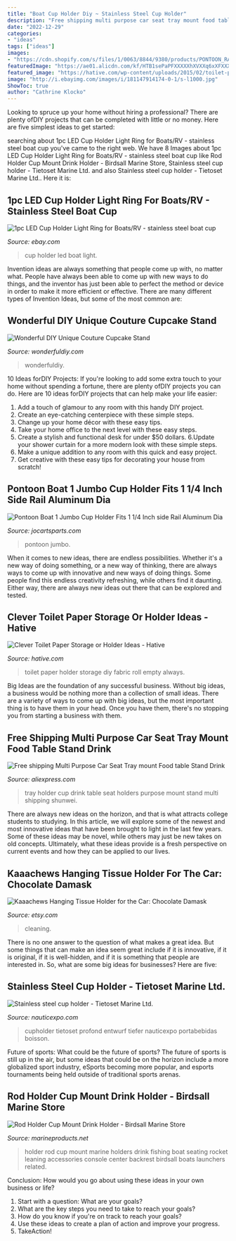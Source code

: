 ```yaml
---
title: "Boat Cup Holder Diy ~ Stainless Steel Cup Holder"
description: "Free shipping multi purpose car seat tray mount food table stand drink"
date: "2022-12-29"
categories:
- "ideas"
tags: ["ideas"]
images:
- "https://cdn.shopify.com/s/files/1/0063/8844/9380/products/PONTOON_RAIL_2_1200x1200.jpg?v=1552011464"
featuredImage: "https://ae01.alicdn.com/kf/HTB1sePaPFXXXXXhXVXXq6xXFXXXZ/Free-shipping-Multi-Purpose-Car-Seat-Tray-mount-Food-table-Stand-Drink-Cup-Holder-Drink-holder.jpg"
featured_image: "https://hative.com/wp-content/uploads/2015/02/toilet-paper-storage/4-toilet-paper-storage.jpg"
image: "http://i.ebayimg.com/images/i/181147914174-0-1/s-l1000.jpg"
ShowToc: true
author: "Cathrine Klocko"
---
```



Looking to spruce up your home without hiring a professional? There are plenty ofDIY projects that can be completed with little or no money. Here are five simplest ideas to get started: 

	

		
searching about 1pc LED Cup Holder Light Ring for Boats/RV - stainless steel boat cup you've came to the right web. We have 8 Images about 1pc LED Cup Holder Light Ring for Boats/RV - stainless steel boat cup like Rod Holder Cup Mount Drink Holder - Birdsall Marine Store, Stainless steel cup holder - Tietoset Marine Ltd. and also Stainless steel cup holder - Tietoset Marine Ltd.. Here it is:
		
    
## 1pc LED Cup Holder Light Ring For Boats/RV - Stainless Steel Boat Cup

<img loading=lazy src="http://i.ebayimg.com/images/i/181147914174-0-1/s-l1000.jpg" onerror="this.onerror=null;this.src='https://tse1.mm.bing.net/th?id=OIP.-lg-lzoKMK90KlNRrlTgPgHaHa&amp;pid=15.1';" alt="1pc LED Cup Holder Light Ring for Boats/RV - stainless steel boat cup">

_Source: ebay.com_

>cup holder led boat light. 

	

Invention ideas are always something that people come up with, no matter what. People have always been able to come up with new ways to do things, and the inventor has just been able to perfect the method or device in order to make it more efficient or effective. There are many different types of Invention Ideas, but some of the most common are:

    
## Wonderful DIY Unique Couture Cupcake Stand

<img loading=lazy src="https://cdn.wonderfuldiy.com/wp-content/uploads/2015/04/Couture-Cupcake-Stand-4.jpg" onerror="this.onerror=null;this.src='https://tse1.mm.bing.net/th?id=OIP.14_7XjRssVlEpz1C2409YAHaMx&amp;pid=15.1';" alt="Wonderful DIY Unique Couture Cupcake Stand">

_Source: wonderfuldiy.com_

>wonderfuldiy. 

	

10 Ideas forDIY Projects:
If you're looking to add some extra touch to your home without spending a fortune, there are plenty ofDIY projects you can do. Here are 10 ideas forDIY projects that can help make your life easier:
1. Add a touch of glamour to any room with this handy DIY project.
2. Create an eye-catching centerpiece with these simple steps.
3. Change up your home décor with these easy tips.
4. Take your home office to the next level with these easy steps.
5. Create a stylish and functional desk for under $50 dollars. 
6.Update your shower curtain for a more modern look with these simple steps. 
7. Make a unique addition to any room with this quick and easy project. 
8. Get creative with these easy tips for decorating your house from scratch!

    
## Pontoon Boat 1 Jumbo Cup Holder Fits 1 1/4 Inch Side Rail Aluminum Dia

<img loading=lazy src="https://cdn.shopify.com/s/files/1/0063/8844/9380/products/PONTOON_RAIL_2_1200x1200.jpg?v=1552011464" onerror="this.onerror=null;this.src='https://tse4.mm.bing.net/th?id=OIP.pqlFy1QLI7daTYQwYmF1iQHaEK&amp;pid=15.1';" alt="Pontoon Boat 1 Jumbo Cup Holder Fits 1 1/4 Inch side Rail Aluminum Dia">

_Source: jocartsparts.com_

>pontoon jumbo. 

	

When it comes to new ideas, there are endless possibilities. Whether it's a new way of doing something, or a new way of thinking, there are always ways to come up with innovative and new ways of doing things. Some people find this endless creativity refreshing, while others find it daunting. Either way, there are always new ideas out there that can be explored and tested.

    
## Clever Toilet Paper Storage Or Holder Ideas - Hative

<img loading=lazy src="https://hative.com/wp-content/uploads/2015/02/toilet-paper-storage/4-toilet-paper-storage.jpg" onerror="this.onerror=null;this.src='https://tse3.mm.bing.net/th?id=OIP.J0yGz0ia03rSqqfD9udQTwHaKy&amp;pid=15.1';" alt="Clever Toilet Paper Storage or Holder Ideas - Hative">

_Source: hative.com_

>toilet paper holder storage diy fabric roll empty always. 

	

Big Ideas are the foundation of any successful business. Without big ideas, a business would be nothing more than a collection of small ideas. There are a variety of ways to come up with big ideas, but the most important thing is to have them in your head. Once you have them, there's no stopping you from starting a business with them.

    
## Free Shipping Multi Purpose Car Seat Tray Mount Food Table Stand Drink

<img loading=lazy src="https://ae01.alicdn.com/kf/HTB1sePaPFXXXXXhXVXXq6xXFXXXZ/Free-shipping-Multi-Purpose-Car-Seat-Tray-mount-Food-table-Stand-Drink-Cup-Holder-Drink-holder.jpg" onerror="this.onerror=null;this.src='https://tse3.mm.bing.net/th?id=OIP.DAlkNb2Lfar0d391YCcHhAHaHa&amp;pid=15.1';" alt="Free shipping Multi Purpose Car Seat Tray mount Food table Stand Drink">

_Source: aliexpress.com_

>tray holder cup drink table seat holders purpose mount stand multi shipping shunwei. 

	

There are always new ideas on the horizon, and that is what attracts college students to studying. In this article, we will explore some of the newest and most innovative ideas that have been brought to light in the last few years. Some of these ideas may be novel, while others may just be new takes on old concepts. Ultimately, what these ideas provide is a fresh perspective on current events and how they can be applied to our lives.

    
## Kaaachews Hanging Tissue Holder For The Car: Chocolate Damask

<img loading=lazy src="https://img1.etsystatic.com/008/0/5839143/il_fullxfull.397352507_42e1.jpg" onerror="this.onerror=null;this.src='https://tse3.mm.bing.net/th?id=OIP.h4kVbRG5f_0hdnlycWSsBgHaJ4&amp;pid=15.1';" alt="Kaaachews Hanging Tissue Holder for the Car: Chocolate Damask">

_Source: etsy.com_

>cleaning. 

	

There is no one answer to the question of what makes a great idea. But some things that can make an idea seem great include if it is innovative, if it is original, if it is well-hidden, and if it is something that people are interested in.  So, what are some big ideas for businesses? Here are five: 

    
## Stainless Steel Cup Holder - Tietoset Marine Ltd.

<img loading=lazy src="https://img.nauticexpo.com/images_ne/photo-g/69519-12519235.jpg" onerror="this.onerror=null;this.src='https://tse1.mm.bing.net/th?id=OIP.ulkXErB_Cu5YuVjnBalVWAHaH1&amp;pid=15.1';" alt="Stainless steel cup holder - Tietoset Marine Ltd.">

_Source: nauticexpo.com_

>cupholder tietoset profond entwurf tiefer nauticexpo portabebidas boisson. 

	

Future of sports: What could be the future of sports?
The future of sports is still up in the air, but some ideas that could be on the horizon include a more globalized sport industry, eSports becoming more popular, and esports tournaments being held outside of traditional sports arenas.

    
## Rod Holder Cup Mount Drink Holder - Birdsall Marine Store

<img loading=lazy src="https://cdn11.bigcommerce.com/s-b31b8/images/stencil/1024x1024/products/505/1442/IMG_1106__98316.1464894963.jpg?c=2" onerror="this.onerror=null;this.src='https://tse1.mm.bing.net/th?id=OIP.uWBoCGlspdXodXtAagFroQHaLH&amp;pid=15.1';" alt="Rod Holder Cup Mount Drink Holder - Birdsall Marine Store">

_Source: marineproducts.net_

>holder rod cup mount marine holders drink fishing boat seating rocket leaning accessories console center backrest birdsall boats launchers related. 

	

Conclusion: How would you go about using these ideas in your own business or life?
1. Start with a question: What are your goals? 
2. What are the key steps you need to take to reach your goals? 
3. How do you know if you're on track to reach your goals? 
4. Use these ideas to create a plan of action and improve your progress. 
5. TakeAction!

